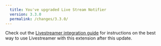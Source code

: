 ```yaml
---
  title: You've upgraded Live Stream Notifier
  version: 3.3.0
  permalink: /changes/3.3.0/
---
```

Check out the [Livestreamer integration guide](/help/livestreamer) for instructions
on the best way to use Livestreamer with this extension after this update.
